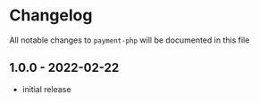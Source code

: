 # Changelog

All notable changes to `payment-php` will be documented in this file

## 1.0.0 - 2022-02-22

- initial release